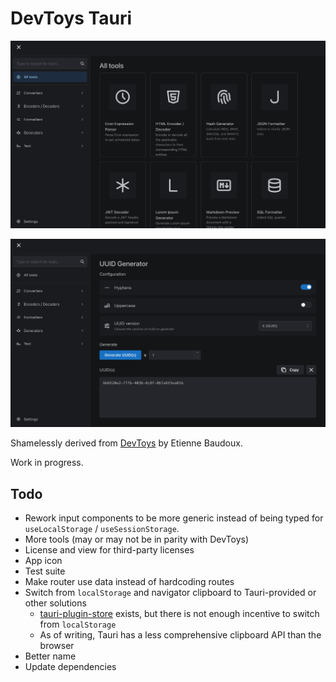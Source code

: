 # DevToys Tauri

![All tools](/previews/all_tools.png)

![UUID generator](/previews/uuid_generator.png)

Shamelessly derived from [DevToys](https://devtoys.app/) by Etienne Baudoux.

Work in progress.

## Todo

- Rework input components to be more generic instead of being typed for `useLocalStorage` / `useSessionStorage`.
- More tools (may or may not be in parity with DevToys)
- License and view for third-party licenses
- App icon
- Test suite
- Make router use data instead of hardcoding routes
- Switch from `localStorage` and navigator clipboard to Tauri-provided or other solutions
  - [tauri-plugin-store](https://github.com/tauri-apps/tauri-plugin-store) exists, but there is not enough incentive to switch from `localStorage`
  - As of writing, Tauri has a less comprehensive clipboard API than the browser
- Better name
- Update dependencies
